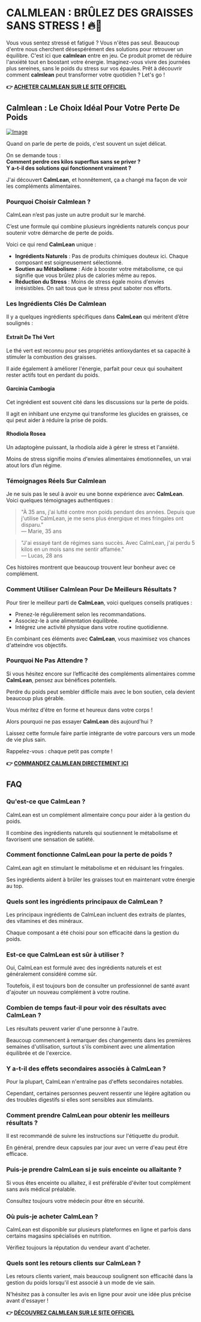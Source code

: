 # CALMLEAN : BRÛLEZ DES GRAISSES SANS STRESS ! 🔥💪

Vous vous sentez stressé et fatigué ? Vous n'êtes pas seul. Beaucoup d'entre nous cherchent désespérément des solutions pour retrouver un équilibre. C'est ici que **calmlean** entre en jeu. Ce produit promet de réduire l'anxiété tout en boostant votre énergie. Imaginez-vous vivre des journées plus sereines, sans le poids du stress sur vos épaules. Prêt à découvrir comment **calmlean** peut transformer votre quotidien ? Let's go !



**👉 [ACHETER CALMLEAN SUR LE SITE OFFICIEL](https://gchaffi.com/AnUUmCVT)**

## Calmlean : Le Choix Idéal Pour Votre Perte De Poids

[![Image](https://www2.sellhealth.com/238/calmlean_1_1.jpg)](https://gchaffi.com/AnUUmCVT)

Quand on parle de perte de poids, c'est souvent un sujet délicat.

On se demande tous :  
**Comment perdre ces kilos superflus sans se priver ?**  
**Y a-t-il des solutions qui fonctionnent vraiment ?**

J'ai découvert **CalmLean**, et honnêtement, ça a changé ma façon de voir les compléments alimentaires. 

### Pourquoi Choisir Calmlean ?

CalmLean n’est pas juste un autre produit sur le marché.  

C’est une formule qui combine plusieurs ingrédients naturels conçus pour soutenir votre démarche de perte de poids.  

Voici ce qui rend **CalmLean** unique :

- **Ingrédients Naturels** : Pas de produits chimiques douteux ici. Chaque composant est soigneusement sélectionné.
- **Soutien au Métabolisme** : Aide à booster votre métabolisme, ce qui signifie que vous brûlez plus de calories même au repos.
- **Réduction du Stress** : Moins de stress égale moins d'envies irrésistibles. On sait tous que le stress peut saboter nos efforts.

### Les Ingrédients Clés De Calmlean

Il y a quelques ingrédients spécifiques dans **CalmLean** qui méritent d’être soulignés :

#### Extrait De Thé Vert

Le thé vert est reconnu pour ses propriétés antioxydantes et sa capacité à stimuler la combustion des graisses.  

Il aide également à améliorer l'énergie, parfait pour ceux qui souhaitent rester actifs tout en perdant du poids.

#### Garcinia Cambogia

Cet ingrédient est souvent cité dans les discussions sur la perte de poids.  

Il agit en inhibant une enzyme qui transforme les glucides en graisses, ce qui peut aider à réduire la prise de poids.

#### Rhodiola Rosea

Un adaptogène puissant, la rhodiola aide à gérer le stress et l'anxiété.  

Moins de stress signifie moins d'envies alimentaires émotionnelles, un vrai atout lors d’un régime.

### Témoignages Réels Sur Calmlean

Je ne suis pas le seul à avoir eu une bonne expérience avec **CalmLean**. Voici quelques témoignages authentiques :

> "À 35 ans, j'ai lutté contre mon poids pendant des années. Depuis que j'utilise CalmLean, je me sens plus énergique et mes fringales ont disparu."  
> — Marie, 35 ans

> "J'ai essayé tant de régimes sans succès. Avec CalmLean, j'ai perdu 5 kilos en un mois sans me sentir affamée."  
> — Lucas, 28 ans

Ces histoires montrent que beaucoup trouvent leur bonheur avec ce complément.

### Comment Utiliser Calmlean Pour De Meilleurs Résultats ?

Pour tirer le meilleur parti de **CalmLean**, voici quelques conseils pratiques :

- Prenez-le régulièrement selon les recommandations.
- Associez-le à une alimentation équilibrée.
- Intégrez une activité physique dans votre routine quotidienne.

En combinant ces éléments avec **CalmLean**, vous maximisez vos chances d'atteindre vos objectifs.

### Pourquoi Ne Pas Attendre ?

Si vous hésitez encore sur l’efficacité des compléments alimentaires comme **CalmLean**, pensez aux bénéfices potentiels. 

Perdre du poids peut sembler difficile mais avec le bon soutien, cela devient beaucoup plus gérable.

Vous méritez d'être en forme et heureux dans votre corps !

Alors pourquoi ne pas essayer **CalmLean** dès aujourd'hui ? 

Laissez cette formule faire partie intégrante de votre parcours vers un mode de vie plus sain.

Rappelez-vous : chaque petit pas compte !



**👉 [COMMANDEZ CALMLEAN DIRECTEMENT ICI](https://gchaffi.com/AnUUmCVT)**

## FAQ

### Qu'est-ce que CalmLean ?

CalmLean est un complément alimentaire conçu pour aider à la gestion du poids. 

Il combine des ingrédients naturels qui soutiennent le métabolisme et favorisent une sensation de satiété.

### Comment fonctionne CalmLean pour la perte de poids ?

CalmLean agit en stimulant le métabolisme et en réduisant les fringales. 

Ses ingrédients aident à brûler les graisses tout en maintenant votre énergie au top.

### Quels sont les ingrédients principaux de CalmLean ?

Les principaux ingrédients de CalmLean incluent des extraits de plantes, des vitamines et des minéraux. 

Chaque composant a été choisi pour son efficacité dans la gestion du poids.

### Est-ce que CalmLean est sûr à utiliser ?

Oui, CalmLean est formulé avec des ingrédients naturels et est généralement considéré comme sûr. 

Toutefois, il est toujours bon de consulter un professionnel de santé avant d'ajouter un nouveau complément à votre routine.

### Combien de temps faut-il pour voir des résultats avec CalmLean ?

Les résultats peuvent varier d'une personne à l'autre. 

Beaucoup commencent à remarquer des changements dans les premières semaines d'utilisation, surtout s'ils combinent avec une alimentation équilibrée et de l'exercice.

### Y a-t-il des effets secondaires associés à CalmLean ?

Pour la plupart, CalmLean n'entraîne pas d'effets secondaires notables. 

Cependant, certaines personnes peuvent ressentir une légère agitation ou des troubles digestifs si elles sont sensibles aux stimulants.

### Comment prendre CalmLean pour obtenir les meilleurs résultats ?

Il est recommandé de suivre les instructions sur l'étiquette du produit. 

En général, prendre deux capsules par jour avec un verre d'eau peut être efficace.

### Puis-je prendre CalmLean si je suis enceinte ou allaitante ?

Si vous êtes enceinte ou allaitez, il est préférable d'éviter tout complément sans avis médical préalable. 

Consultez toujours votre médecin pour être en sécurité.

### Où puis-je acheter CalmLean ?

CalmLean est disponible sur plusieurs plateformes en ligne et parfois dans certains magasins spécialisés en nutrition. 

Vérifiez toujours la réputation du vendeur avant d'acheter.

### Quels sont les retours clients sur CalmLean ?

Les retours clients varient, mais beaucoup soulignent son efficacité dans la gestion du poids lorsqu'il est associé à un mode de vie sain. 

N'hésitez pas à consulter les avis en ligne pour avoir une idée plus précise avant d'essayer !



**👉 [DÉCOUVREZ CALMLEAN SUR LE SITE OFFICIEL](https://gchaffi.com/AnUUmCVT)**